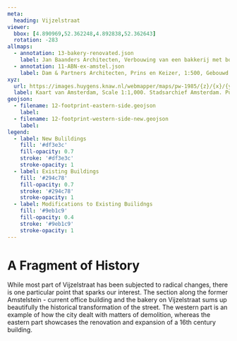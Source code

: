 ```yaml
---
meta:
  heading: Vijzelstraat
viewer:
  bbox: [4.890969,52.362248,4.892838,52.362643]
  rotation: -283
allmaps:
  - annotation: 13-bakery-renovated.json
    label: Jan Baanders Architecten, Verbouwing van een bakkerij met bovenwoningen aan de Vijzelstraat 137, hoek Prinsengracht, 1:100. Stadsarchief Amsterdam, 1946.
  - annotation: 11-ABN-ex-amstel.json
    label: Dam & Partners Architecten, Prins en Keizer, 1:500, Gebouwd in Amsterdam. Published by Dam & Partners Architecten, 1973.
xyz:
  url: https://images.huygens.knaw.nl/webmapper/maps/pw-1985/{z}/{x}/{y}.png
  label: Kaart van Amsterdam, Scale 1:1,000. Stadsarchief Amsterdam. Published by the Public Works Department and its legal successors, 1985.
geojson:
  - filename: 12-footprint-eastern-side.geojson
    label:
  - filename: 12-footprint-western-side-new.geojson
    label:
legend:
  - label: New Bulildings
    fill: '#df3e3c'
    fill-opacity: 0.7
    stroke: '#df3e3c'
    stroke-opacity: 1
  - label: Existing Buildings
    fill: '#294c78'
    fill-opacity: 0.7
    stroke: '#294c78'
    stroke-opacity: 1 
  - label: Modifications to Existing Builidngs
    fill: '#9eb1c9'
    fill-opacity: 0.4
    stroke: '#9eb1c9'
    stroke-opacity: 1 
---
```

# A Fragment of History
While most part of Vijzelstraat has been subjected to radical changes, there is one particular point that sparks our interest. The section along the former Amstelstein - current office building and the bakery on Vijzelstraat sums up beautifully the historical transformation of the street. The western part is an example of how the city dealt with matters of demolition, whereas the eastern part showcases the renovation and expansion of a 16th century building.
